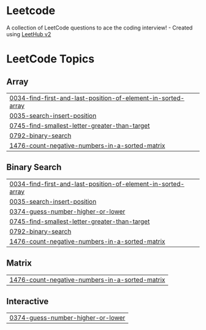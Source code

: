 # Leetcode
A collection of LeetCode questions to ace the coding interview! - Created using [LeetHub v2](https://github.com/arunbhardwaj/LeetHub-2.0)

<!---LeetCode Topics Start-->
# LeetCode Topics
## Array
|  |
| ------- |
| [0034-find-first-and-last-position-of-element-in-sorted-array](https://github.com/Ayushcode10/Leetcode/tree/master/0034-find-first-and-last-position-of-element-in-sorted-array) |
| [0035-search-insert-position](https://github.com/Ayushcode10/Leetcode/tree/master/0035-search-insert-position) |
| [0745-find-smallest-letter-greater-than-target](https://github.com/Ayushcode10/Leetcode/tree/master/0745-find-smallest-letter-greater-than-target) |
| [0792-binary-search](https://github.com/Ayushcode10/Leetcode/tree/master/0792-binary-search) |
| [1476-count-negative-numbers-in-a-sorted-matrix](https://github.com/Ayushcode10/Leetcode/tree/master/1476-count-negative-numbers-in-a-sorted-matrix) |
## Binary Search
|  |
| ------- |
| [0034-find-first-and-last-position-of-element-in-sorted-array](https://github.com/Ayushcode10/Leetcode/tree/master/0034-find-first-and-last-position-of-element-in-sorted-array) |
| [0035-search-insert-position](https://github.com/Ayushcode10/Leetcode/tree/master/0035-search-insert-position) |
| [0374-guess-number-higher-or-lower](https://github.com/Ayushcode10/Leetcode/tree/master/0374-guess-number-higher-or-lower) |
| [0745-find-smallest-letter-greater-than-target](https://github.com/Ayushcode10/Leetcode/tree/master/0745-find-smallest-letter-greater-than-target) |
| [0792-binary-search](https://github.com/Ayushcode10/Leetcode/tree/master/0792-binary-search) |
| [1476-count-negative-numbers-in-a-sorted-matrix](https://github.com/Ayushcode10/Leetcode/tree/master/1476-count-negative-numbers-in-a-sorted-matrix) |
## Matrix
|  |
| ------- |
| [1476-count-negative-numbers-in-a-sorted-matrix](https://github.com/Ayushcode10/Leetcode/tree/master/1476-count-negative-numbers-in-a-sorted-matrix) |
## Interactive
|  |
| ------- |
| [0374-guess-number-higher-or-lower](https://github.com/Ayushcode10/Leetcode/tree/master/0374-guess-number-higher-or-lower) |
<!---LeetCode Topics End-->